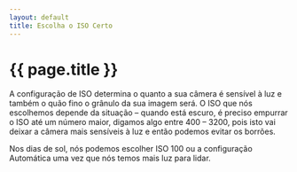 ```yaml
---
layout: default
title: Escolha o ISO Certo
---
```


# {{ page.title }}

A configuração de ISO determina o quanto a sua câmera é sensível à luz e também o quão fino o grânulo da sua imagem será. O ISO que nós escolhemos depende da situação – quando está escuro, é preciso empurrar o ISO até um número maior, digamos algo entre 400 – 3200, pois isto vai deixar a câmera mais sensíveis à luz e então podemos evitar os borrões.

Nos dias de sol, nós podemos escolher ISO 100 ou a configuração Automática uma vez que nós temos mais luz para lidar.
